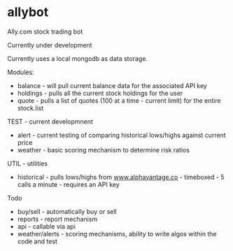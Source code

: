 # allybot
Ally.com stock trading bot

Currently under development 

Currently uses a local mongodb as data storage. 

Modules:

 - balance - will pull current balance data for the associated API key
 - holdings - pulls all the current stock holdings for the user
 - quote - pulls a list of quotes (100 at a time - current limit) for the entire stock.list
 
TEST - current developmnent

 - alert - current testing of comparing historical lows/highs against current price
 - weather - basic scoring mechanism to determine risk ratios

UTIL - utilities

 - historical - pulls lows/highs from www.alphavantage.co - timeboxed - 5 calls a minute - requires an API key

Todo 

 - buy/sell - automatically buy or sell
 - reports - report mechanism
 - api - callable via api
 - weather/alerts - scoring mechanisms, ability to write algos within the code and test
